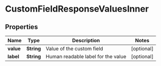 

# CustomFieldResponseValuesInner


## Properties

| Name | Type | Description | Notes |
|------------ | ------------- | ------------- | -------------|
|**value** | **String** | Value of the custom field |  [optional] |
|**label** | **String** | Human readable label for the value |  [optional] |



